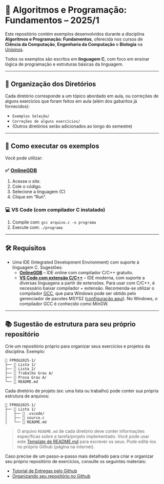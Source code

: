 # 🧠 Algoritmos e Programação: Fundamentos – 2025/1

Este repositório contém exemplos desenvolvidos durante a disciplina **Algoritmos e Programação: Fundamentos**, oferecida nos cursos de **Ciência da Computação**, **Engenharia da Computação** e **Biologia** na [Unisinos](https://www.unisinos.br/).

Todos os exemplos são escritos em **linguagem C**, com foco em ensinar lógica de programação e estruturas básicas da linguagem.

---

## 📁 Organização dos Diretórios

Cada diretório corresponde a um tópico abordado em aula, ou correções de alguns exercícios que foram feitos em aula (além dos gabaritos já fornecidos):

- `Exemplos Seleção/` 
- `Correções de alguns exercícios/` 
- (Outros diretórios serão adicionados ao longo do semestre)

---

## 🚀 Como executar os exemplos

Você pode utilizar:

### ✅ [OnlineGDB](https://www.onlinegdb.com/)

1. Acesse o site.
2. Cole o código.
3. Selecione a linguagem (C)
4. Clique em “Run”.

### 💻 VS Code (com compilador C instalado)

1. Compile com: `gcc arquivo.c -o programa`
2. Execute com: `./programa`

---

## 🛠 Requisitos

- Uma IDE (Integrated Development Environment) com suporte à linguagem C. Sugestões:
  - **[OnlineGDB](https://www.onlinegdb.com/)** – IDE online com compilador C/C++ gratuito.
  - **[VS Code com extensão C/C++](https://code.visualstudio.com/docs/languages/cpp)** – IDE moderna, com suporte a diversas linguagens a partir de extensões. Para usar com C/C++, é necessário baixar compilador + extensão. Recomenda-se utilizar o compilador [GCC](https://gcc.gnu.org/), que para Windows pode ser obtido pelo gerenciador de pacotes MSYS2 ([configuração aqui](https://code.visualstudio.com/docs/cpp/config-mingw)). No Windows, o compilador GCC é conhecido como MinGW.

---

## 📚 Sugestão de estrutura para seu próprio repositório

Crie um repositório próprio para organizar seus exercícios e projetos da disciplina. Exemplo:

```
📁 FPROG2025-1/
├── 📁 Lista 1/
├── 📁 Lista 2/
├── 📁 Trabalho Grau A/
├── 📁 Prova Grau A/
└── 📄 README.md
```

Cada diretório de projeto (ex: uma lista ou trabalho) pode conter sua própria estrutura de arquivos:

```
📁 FPROG2025-1/
├── 📁 Lista 1/
│   ├── 📁 .vscode/
│   ├── 📄 source.c
│   └── 📄 README.md
```

> O arquivo `README.md` de cada diretório deve conter informações específicas sobre a tarefa/projeto implementado. Você pode usar este [Template de README.md](README_TEMPLATE_SIMPLES.md) para escrever os seus. Pode editá-los no próprio Github (página na internet).

Caso precise de um passo-a-passo mais detalhado para criar e organizar seu próprio repositório de exercícios, consulte os seguintes materiais:
- [Tutorial de Entregas pelo Github](TutorialEntregasGithub.pdf)
- [Organizando seu repositório no Github](OrganizandoRepositorioGithub.pdf)
